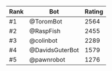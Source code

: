 Rank|Bot|Rating
---|---|---
#1|@ToromBot|2564
#2|@RaspFish|2455
#3|@colinbot|2289
#4|@DavidsGuterBot|1579
#5|@pawnrobot|1276

